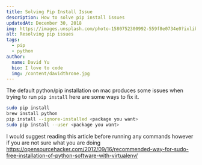 ```yaml
---
title: Solving Pip Install Issue
description: How to solve pip install issues
updatedAt: December 30, 2018
img: https://images.unsplash.com/photo-1580752300992-559f8e0734e0?ixlib=rb-1.2.1&ixid=eyJhcHBfaWQiOjEyMDd9&auto=format&fit=crop&w=634&q-60
alt: Resolving pip issues
tags:
  - pip
  - python
author:
  name: David Yu
  bio: I love to code
  img: /content/davidthrone.jpg
---
```


The default python/pip installation on mac produces some issues when trying to run `pip install` here are some ways to fix it.

```bash
sudo pip install
brew install python
pip install --ignore-installed <package you want>
sudo pip install --user <package you want>
```

I would suggest reading this article before running any commands however if you are not sure what you are doing https://opensourcehacker.com/2012/09/16/recommended-way-for-sudo-free-installation-of-python-software-with-virtualenv/
